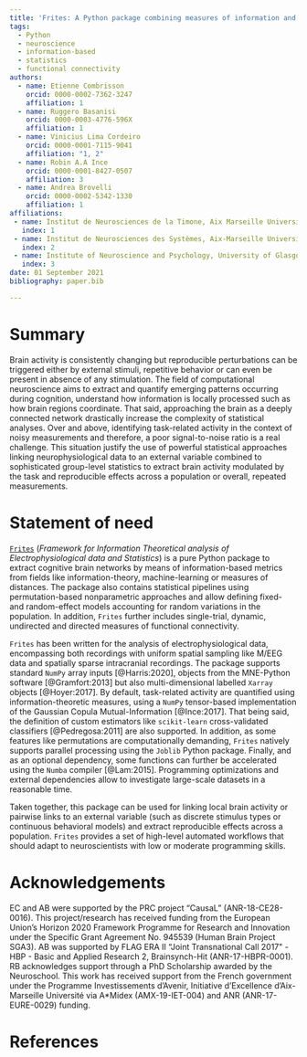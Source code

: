 ```yaml
---
title: 'Frites: A Python package combining measures of information and group-level statistics to extract cognitive brain networks'
tags:
  - Python
  - neuroscience
  - information-based
  - statistics
  - functional connectivity
authors:
  - name: Etienne Combrisson
    orcid: 0000-0002-7362-3247
    affiliation: 1
  - name: Ruggero Basanisi
    orcid: 0000-0003-4776-596X
    affiliation: 1
  - name: Vinicius Lima Cordeiro
    orcid: 0000-0001-7115-9041
    affiliation: "1, 2"
  - name: Robin A.A Ince
    orcid: 0000-0001-8427-0507
    affiliation: 3
  - name: Andrea Brovelli
    orcid: 0000-0002-5342-1330
    affiliation: 1
affiliations:
 - name: Institut de Neurosciences de la Timone, Aix Marseille Université, UMR 7289 CNRS, 13005, Marseille, France
   index: 1
 - name: Institut de Neurosciences des Systèmes, Aix-Marseille Université, UMR 1106 Inserm, 13005, Marseille, France
   index: 2
 - name: Institute of Neuroscience and Psychology, University of Glasgow, Glasgow, UK
   index: 3
date: 01 September 2021
bibliography: paper.bib

---
```


# Summary

Brain activity is consistently changing but reproducible perturbations can be
triggered either by external stimuli, repetitive behavior or can even be present
in absence of any stimulation. The field of computational neuroscience aims to
extract and quantify emerging patterns occurring during cognition, understand
how information is locally processed such as how brain regions coordinate.
That said, approaching the brain as a deeply connected network drastically
increase the complexity of statistical analyses. Over and above, identifying
task-related activity in the context of noisy measurements and therefore, a poor
signal-to-noise ratio is a real challenge. This situation justify the use of
powerful statistical approaches linking neurophysiological data to an external
variable combined to sophisticated group-level statistics to extract brain activity
modulated by the task and reproducible effects across a population or overall,
repeated measurements.

# Statement of need

[`Frites`](https://brainets.github.io/frites) (_Framework for Information
Theoretical analysis of Electrophysiological data and Statistics_) is a pure Python
package to extract cognitive brain networks by means of information-based metrics
from fields like information-theory, machine-learning or measures of distances. The
package also contains statistical pipelines using permutation-based nonparametric
approaches and allow defining fixed- and random-effect models accounting for random
variations in the population. In addition, `Frites` further includes single-trial,
dynamic, undirected and directed measures of functional connectivity.

`Frites` has been written for the analysis of electrophysiological data, encompassing
both recordings with uniform spatial sampling like M/EEG data and spatially sparse
intracranial recordings. The package supports standard `NumPy` array inputs [@Harris:2020],
objects from the MNE-Python software [@Gramfort:2013] but also multi-dimensional labelled
`Xarray` objects [@Hoyer:2017]. By default, task-related activity are quantified using information-theoretic measures, using a `NumPy` tensor-based implementation of the
Gaussian Copula Mutual-Information [@Ince:2017]. That being said, the definition of
custom estimators like `scikit-learn` cross-validated classifiers [@Pedregosa:2011]
are also supported. In addition, as some features like permutations are computationally
demanding, `Frites` natively supports parallel processing using the `Joblib` Python
package. Finally, and as an optional dependency, some functions can further be
accelerated using the `Numba` compiler [@Lam:2015]. Programming optimizations
and external dependencies allow to investigate large-scale datasets in a reasonable
time.

Taken together, this package can be used for linking local brain activity or pairwise
links to an external variable (such as discrete stimulus types or continuous behavioral
models) and extract reproducible effects across a population. `Frites` provides
a set of high-level automated workflows that should adapt to neuroscientists with
low or moderate programming skills.

# Acknowledgements

EC and AB were supported by the PRC project “CausaL” (ANR-18-CE28-0016). This
project/research has received funding from the European Union’s Horizon 2020 Framework
Programme for Research and Innovation under the Specific Grant Agreement No. 945539
(Human Brain Project SGA3). AB was supported by FLAG ERA II  “Joint Transnational
Call 2017" - HBP - Basic and Applied Research 2, Brainsynch-Hit (ANR-17-HBPR-0001).
RB acknowledges support through a PhD Scholarship awarded by the Neuroschool. This
work has received support from the French government under the Programme Investissements
d’Avenir, Initiative d’Excellence d’Aix-Marseille Université via A\*Midex
(AMX-19-IET-004) and ANR (ANR-17-EURE-0029) funding.

# References

